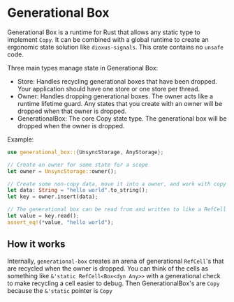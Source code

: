 # Generational Box

Generational Box is a runtime for Rust that allows any static type to implement `Copy`. It can be combined with a global runtime to create an ergonomic state solution like `dioxus-signals`. This crate contains no `unsafe` code.

Three main types manage state in Generational Box:

- Store: Handles recycling generational boxes that have been dropped. Your application should have one store or one store per thread.
- Owner: Handles dropping generational boxes. The owner acts like a runtime lifetime guard. Any states that you create with an owner will be dropped when that owner is dropped.
- GenerationalBox: The core Copy state type. The generational box will be dropped when the owner is dropped.

Example:

```rust
use generational_box::{UnsyncStorage, AnyStorage};

// Create an owner for some state for a scope
let owner = UnsyncStorage::owner();

// Create some non-copy data, move it into a owner, and work with copy data
let data: String = "hello world".to_string();
let key = owner.insert(data);

// The generational box can be read from and written to like a RefCell
let value = key.read();
assert_eq!(*value, "hello world");
```

## How it works

Internally, `generational-box` creates an arena of generational `RefCell`'s that are recycled when the owner is dropped. You can think of the cells as something like `&'static RefCell<Box<dyn Any>>` with a generational check to make recycling a cell easier to debug. Then GenerationalBox's are `Copy` because the `&'static` pointer is `Copy`
